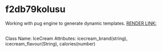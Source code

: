 # f2db79kolusu

Working with pug engine to generate dynamic templates.
[RENDER LINK:]()

<br>
Class Name: IceCream
Attributes: icecream_brand(string), icecream_flavour(String), calories(number)
